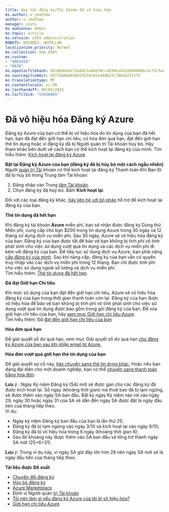 ```yaml
---
title: Quy tắc đăng ký/Tài khoản đã vô hiệu hóa
ms.author: v-jmathew
author: v-jmathew
manager: scotv
ms.audience: Admin
ms.topic: article
ms.service: o365-administration
ROBOTS: NOINDEX, NOFOLLOW
localization_priority: Normal
ms.collection: Adm_O365
ms.custom:
- "9003559"
- "6676"
ms.openlocfilehash: 8918b0da0172e0421ade6f0cca936e14d1d609896bc4c75c5a8491c0dbe75aff
ms.sourcegitcommit: b5f7da89a650d2915dc652449623c78be6247175
ms.translationtype: MT
ms.contentlocale: vi-VN
ms.lasthandoff: 08/05/2021
ms.locfileid: "53938465"
---
```

# <a name="azure-subscription-disabled"></a>Đã vô hiệu hóa Đăng ký Azure

Đăng ký Azure của bạn có thể bị vô hiệu hóa do tín dụng của bạn đã hết hạn, bạn đã đạt đến giới hạn chi tiêu, có hóa đơn quá hạn, đạt đến giới hạn thẻ tín dụng hoặc vì đăng ký đã bị Người quản trị Tài khoản hủy bỏ. Hãy tham khảo bên dưới về cách bạn có thể kích hoạt lại đăng ký của mình. Tìm hiểu thêm: [Kích hoạt lại đăng ký Azure](https://docs.microsoft.com/azure/billing/billing-subscription-become-disable?WT.mc_id=Portal-Microsoft_Azure_Support)

**Bật lại Đăng ký Azure của bạn (đăng ký đã bị hủy bỏ một cách ngẫu nhiên)** Người [quản trị Tài](https://docs.microsoft.com/azure/billing/billing-subscription-transfer?WT.mc_id=Portal-Microsoft_Azure_Support#whoisaa) khoản có thể kích hoạt lại đăng ký Thanh toán Khi Bạn Đi đã bị hủy bỏ trong Trung tâm Tài khoản:

1. Đăng nhập vào Trung [tâm Tài khoản](https://account.windowsazure.com/Subscriptions).
2. Chọn đăng ký đã hủy bỏ. Bấm **Kích hoạt lại**.

Đối với các loại đăng ký khác, [hãy liên hệ với bộ phận](https://portal.azure.com/?#blade/Microsoft_Azure_Support/HelpAndSupportBlade) hỗ trợ để kích hoạt lại đăng ký của bạn.

**Thẻ tín dụng đã hết hạn**

Khi đăng ký tài khoản **Azure** miễn phí, bạn sẽ nhận được đăng ký Dùng thử Miễn phí, cung cấp cho bạn $200 trong tín dụng Azure trong 30 ngày và 12 tháng sử dụng dịch vụ miễn phí. Sau 30 ngày, Azure sẽ vô hiệu hóa đăng ký của bạn. Đăng ký của bạn được tắt để bảo vệ bạn không bị tính phí vô tình phát sinh cho việc sử dụng vượt quá tín dụng và các dịch vụ miễn phí đi kèm với đăng ký của bạn. Để tiếp tục sử dụng dịch vụ Azure, bạn phải nâng [cấp đăng ký của mình](https://docs.microsoft.com/azure/billing/billing-upgrade-azure-subscription?WT.mc_id=Portal-Microsoft_Azure_Support). Sau khi nâng cấp, đăng ký của bạn vẫn có quyền truy nhập vào các dịch vụ miễn phí trong 12 tháng. Bạn chỉ được tính phí cho việc sử dụng ngoài số lượng và dịch vụ miễn phí.  
Tìm hiểu thêm: [Thẻ tín dụng đã hết hạn](https://docs.microsoft.com/azure/billing/billing-subscription-become-disable?WT.mc_id=Portal-Microsoft_Azure_Support#your-credit-is-expired)

**Đã đạt Giới hạn Chi tiêu**

Khi mức sử dụng của bạn đạt đến giới hạn chi tiêu, Azure sẽ vô hiệu hóa đăng ký của bạn trong thời gian thanh toán còn lại. Đăng ký của bạn được vô hiệu hóa để bảo vệ bạn không bị tính phí vô tình phát sinh cho việc sử dụng vượt quá tín dụng được bao gồm trong gói đăng ký của bạn. Để xóa giới hạn chi tiêu của bạn, hãy [xem mục Giới hạn chi tiêu Azure](https://docs.microsoft.com/azure/cost-management-billing/manage/spending-limit?WT.mc_id=Portal-Microsoft_Azure_Support).  
Tìm hiểu thêm: Đã [đạt đến giới hạn chi tiêu của bạn](https://docs.microsoft.com/azure/cost-management-billing/manage/subscription-disabled?WT.mc_id=Portal-Microsoft_Azure_Support#you-reached-your-spending-limit)

**Hóa đơn quá hạn**

Để giải quyết số dư quá hạn, xem mục Giải quyết số dư quá hạn [cho đăng ký Azure của bạn sau khi nhận email từ Azure.](https://docs.microsoft.com/azure/billing/billing-azure-subscription-past-due-balance?WT.mc_id=Portal-Microsoft_Azure_Support)

**Hóa đơn vượt quá giới hạn thẻ tín dụng của bạn**

Để giải quyết sự cố này, [hãy chuyển sang thẻ tín dụng khác.](https://docs.microsoft.com/azure/billing/billing-how-to-change-credit-card?WT.mc_id=Portal-Microsoft_Azure_Support) Hoặc nếu bạn đang đại diện cho một doanh nghiệp, bạn có thể [chuyển sang thanh toán bằng hóa đơn](https://docs.microsoft.com/azure/billing/billing-how-to-pay-by-invoice?WT.mc_id=Portal-Microsoft_Azure_Support).

**Lưu** ý : Ngày Kỷ niệm Đăng ký (SA) mới sẽ được gán cho các đăng ký đã được kích hoạt lại. Số ngày (khoảng thời gian) mà thuê bao đã bị tạm ngừng, sẽ được thêm vào ngày SA ban đầu. Bất kỳ ngày Kỷ niệm nào rơi vào ngày 29, ngày 30 hoặc ngày 31 của SA sẽ dẫn đến ngày SA được đặt là ngày đầu tiên của tháng tiếp theo.  
Ví dụ:

- Ngày kỷ niệm Đăng ký ban đầu của bạn là lần thứ 25;
- Đăng ký đã bị tạm ngừng vào ngày 3/10 và kích hoạt lại vào ngày 9/10;
- Đăng ký đã bị vô hiệu hóa trong 6 ngày (khoảng thời gian 6);
- Sau đó khoảng này được thêm vào SA ban đầu và tổng trở thành ngày SA mới (25+6=31). 

**Lưu** ý: Trong ví dụ này, vì ngày SA giờ đây lớn hơn 28 nên ngày SA mới sẽ là ngày đầu tiên của tháng tiếp theo.

**Tài liệu được Đề xuất**

- [Chuyển đổi đăng ký](https://docs.microsoft.com/azure/billing/billing-how-to-switch-azure-offer?WT.mc_id=Portal-Microsoft_Azure_Support)  
- [Hủy bỏ đăng ký](https://docs.microsoft.com/azure/billing/billing-how-to-cancel-azure-subscription?WT.mc_id=Portal-Microsoft_Azure_Support)  
- [Azure Marketplace](https://azuremarketplace.microsoft.com/marketplace/?source=datamarket)
- Định vị Người quản [trị Tài khoản](https://docs.microsoft.com/azure/billing/billing-subscription-transfer?WT.mc_id=Portal-Microsoft_Azure_Support#whoisaa)
- [Tôi nên làm gì nếu đăng ký Azure của tôi bị vô hiệu hóa?](https://docs.microsoft.com/azure/billing/billing-subscription-become-disable/?WT.mc_id=Portal-Microsoft_Azure_Support)
- [Giới hạn chi tiêu Azure](https://docs.microsoft.com/azure/cost-management-billing/manage/spending-limit?WT.mc_id=Portal-Microsoft_Azure_Support)
